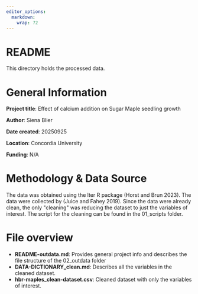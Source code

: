 ```yaml
---
editor_options: 
  markdown: 
    wrap: 72
---
```


# README

This directory holds the processed data.

# General Information

**Project title**: Effect of calcium addition on Sugar Maple seedling
growth

**Author**: Siena Blier

**Date created**: 20250925

**Location**: Concordia University

**Funding**: N/A

# Methodology & Data Source

The data was obtained using the lter R package (Horst and Brun 2023).
The data were collected by (Juice and Fahey 2019). Since the data were
already clean, the only "cleaning" was reducing the dataset to just the
variables of interest. The script for the cleaning can be found in the
01_scripts folder.

# File overview

-   **README-outdata.md**: Provides general project info and describes
    the file structure of the 02_outdata folder
-   **DATA-DICTIONARY_clean.md**: Describes all the variables in the
    cleaned dataset.
-   **hbr-maples_clean-dataset.csv**: Cleaned dataset with only the
    variables of interest.
